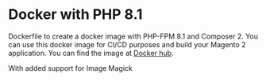 # Docker with PHP 8.1

Dockerfile to create a docker image with PHP-FPM 8.1 and Composer 2. You can use this docker image for CI/CD 
purposes and build your Magento 2 application. You can find the image 
at [Docker hub](https://hub.docker.com/repository/docker/sanderhartman/magento2-php81-imagick/general).

With added support for Image Magick

